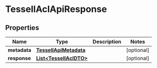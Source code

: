 

# TessellAclApiResponse


## Properties

Name | Type | Description | Notes
------------ | ------------- | ------------- | -------------
**metadata** | [**TessellApiMetadata**](TessellApiMetadata.md) |  |  [optional]
**response** | [**List&lt;TessellAclDTO&gt;**](TessellAclDTO.md) |  |  [optional]



